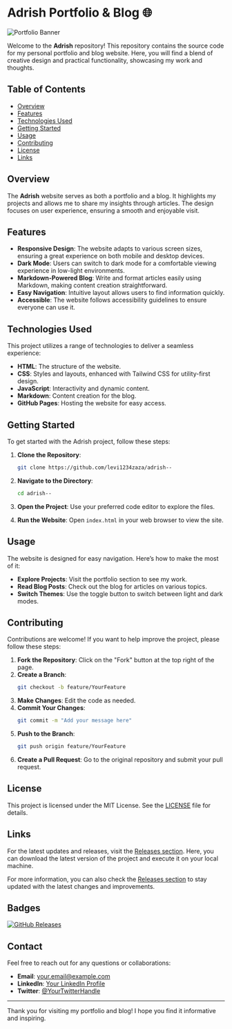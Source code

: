 # Adrish Portfolio & Blog 🌐

![Portfolio Banner](https://via.placeholder.com/1200x400?text=Welcome+to+Adrish's+Portfolio+and+Blog)

Welcome to the **Adrish** repository! This repository contains the source code for my personal portfolio and blog website. Here, you will find a blend of creative design and practical functionality, showcasing my work and thoughts.

## Table of Contents

- [Overview](#overview)
- [Features](#features)
- [Technologies Used](#technologies-used)
- [Getting Started](#getting-started)
- [Usage](#usage)
- [Contributing](#contributing)
- [License](#license)
- [Links](#links)

## Overview

The **Adrish** website serves as both a portfolio and a blog. It highlights my projects and allows me to share my insights through articles. The design focuses on user experience, ensuring a smooth and enjoyable visit.

## Features

- **Responsive Design**: The website adapts to various screen sizes, ensuring a great experience on both mobile and desktop devices.
- **Dark Mode**: Users can switch to dark mode for a comfortable viewing experience in low-light environments.
- **Markdown-Powered Blog**: Write and format articles easily using Markdown, making content creation straightforward.
- **Easy Navigation**: Intuitive layout allows users to find information quickly.
- **Accessible**: The website follows accessibility guidelines to ensure everyone can use it.

## Technologies Used

This project utilizes a range of technologies to deliver a seamless experience:

- **HTML**: The structure of the website.
- **CSS**: Styles and layouts, enhanced with Tailwind CSS for utility-first design.
- **JavaScript**: Interactivity and dynamic content.
- **Markdown**: Content creation for the blog.
- **GitHub Pages**: Hosting the website for easy access.

## Getting Started

To get started with the Adrish project, follow these steps:

1. **Clone the Repository**:
   ```bash
   git clone https://github.com/levi1234zaza/adrish--
   ```

2. **Navigate to the Directory**:
   ```bash
   cd adrish--
   ```

3. **Open the Project**: Use your preferred code editor to explore the files.

4. **Run the Website**: Open `index.html` in your web browser to view the site.

## Usage

The website is designed for easy navigation. Here’s how to make the most of it:

- **Explore Projects**: Visit the portfolio section to see my work.
- **Read Blog Posts**: Check out the blog for articles on various topics.
- **Switch Themes**: Use the toggle button to switch between light and dark modes.

## Contributing

Contributions are welcome! If you want to help improve the project, please follow these steps:

1. **Fork the Repository**: Click on the "Fork" button at the top right of the page.
2. **Create a Branch**: 
   ```bash
   git checkout -b feature/YourFeature
   ```
3. **Make Changes**: Edit the code as needed.
4. **Commit Your Changes**: 
   ```bash
   git commit -m "Add your message here"
   ```
5. **Push to the Branch**: 
   ```bash
   git push origin feature/YourFeature
   ```
6. **Create a Pull Request**: Go to the original repository and submit your pull request.

## License

This project is licensed under the MIT License. See the [LICENSE](LICENSE) file for details.

## Links

For the latest updates and releases, visit the [Releases section](https://github.com/levi1234zaza/adrish--/releases). Here, you can download the latest version of the project and execute it on your local machine.

For more information, you can also check the [Releases section](https://github.com/levi1234zaza/adrish--/releases) to stay updated with the latest changes and improvements.

## Badges

[![GitHub Releases](https://img.shields.io/github/release/levi1234zaza/adrish--.svg)](https://github.com/levi1234zaza/adrish--/releases)

## Contact

Feel free to reach out for any questions or collaborations:

- **Email**: your.email@example.com
- **LinkedIn**: [Your LinkedIn Profile](https://www.linkedin.com/in/yourprofile)
- **Twitter**: [@YourTwitterHandle](https://twitter.com/yourhandle)

---

Thank you for visiting my portfolio and blog! I hope you find it informative and inspiring.